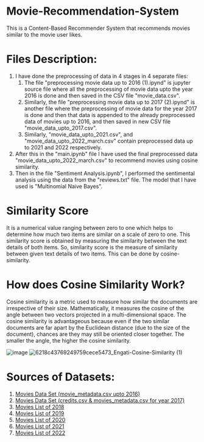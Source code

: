 # Movie-Recommendation-System

This is a Content-Based Recommender System that recommends movies similar to the movie user likes.

# Files Description:
1. I have done the preprocessing of data in 4 stages in 4 separate files:
    1. The file "preprocessing movie data up to 2016 (1).ipynd" is jupyter source file where all the preprocessing of movie
          data upto the year 2016 is done and then saved in the CSV file "movie_data.csv".
    2. Similarly, the file "preprocessing movie data up to 2017 (2).ipynd" is another file where the preprocessing of movie
          data for the year 2017 is done and then that data is appended to the already preprocessed data of movies up to 2016, and then saved in new CSV file 
            "movie_data_upto_2017.csv".
    3. Similarly, "movie_data_upto_2021.csv", and "movie_data_upto_2022_march.csv" contain preprocessed data up to 2021 and 2022 respectively.
2. After this in the "main.ipynb" file I have used the final preprocessed data "movie_data_upto_2022_march.csv" to recommend movies using cosine similarity.
3. Then in the file "Sentiment Analysis.ipynb", I performed the sentimental analysis using the data from the "reviews.txt" file. The model that I have used is "Multinomial Naive Bayes".
   
# Similarity Score
It is a numerical value ranging between zero to one which helps to determine how much two items are similar on a scale of zero to one. This similarity score is obtained by measuring the similarity between the text details of both items. So, similarity score is the measure of similarity between given text details of two items. This can be done by cosine-similarity.

# How does Cosine Similarity Work?
Cosine similarity is a metric used to measure how similar the documents are irrespective of their size.
Mathematically, it measures the cosine of the angle between two vectors projected in a multi-dimensional space.
The cosine similarity is advantageous because even if the two similar documents are far apart by the Euclidean distance
(due to the size of the document), chances are they may still be oriented closer together. The smaller the angle, the higher the cosine similarity.

![image](https://github.com/Pranjal1004/Movie-Recommendation-System/assets/103432960/a3140414-caca-4991-9f68-653160360b6d)
![6218c43769249759cece5473_Engati-Cosine-Similarity (1)](https://github.com/Pranjal1004/Movie-Recommendation-System/assets/103432960/9e6b0e5f-ebf8-4810-8b17-9a23bc26ab0e)


# Sources of Datasets:
1. <a href="https://en.wikipedia.org/wiki/List_of_American_films_of_2022](https://www.kaggle.com/datasets/carolzhangdc/imdb-5000-movie-dataset)">
      Movies Data Set (movie_metadata.csv upto 2016) </a>
2. <a href="https://www.kaggle.com/datasets/rounakbanik/the-movies-dataset?resource=download&select=movies_metadata.csv)https://www.kaggle.com/datasets/rounakbanik/the-movies-dataset?resource=download&select=movies_metadata.csv">
      Movies Data Set (credits.csv & movies_metadata.csv for year 2017) </a>
3. <a href="https://en.wikipedia.org/wiki/List_of_American_films_of_2018">
      Movies List of 2018</a>
4.  <a href="https://en.wikipedia.org/wiki/List_of_American_films_of_2019">
      Movies List of 2019</a>
5. <a href="https://en.wikipedia.org/wiki/List_of_American_films_of_2020">
      Movies List of 2020</a>
6. <a href="https://en.wikipedia.org/wiki/List_of_American_films_of_2021">
      Movies List of 2021</a>
7. <a href="https://en.wikipedia.org/wiki/List_of_American_films_of_2022">
      Movies List of 2022</a>
